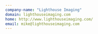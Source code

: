 ```yaml
---
company-name: "Lighthouse Imaging"
domain: lighthouseimaging.com
home: http://www.lighthouseimaging.com/
email: mike@lighthouseimaging.com
---
```





